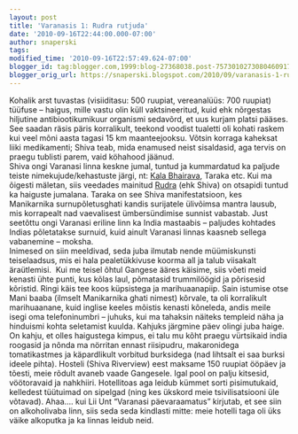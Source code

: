 ```yaml
---
layout: post
title: 'Varanasis 1: Rudra rutjuda'
date: '2010-09-16T22:44:00.000-07:00'
author: snaperski
tags: 
modified_time: '2010-09-16T22:57:49.624-07:00'
blogger_id: tag:blogger.com,1999:blog-27368038.post-7573010273080460917
blogger_orig_url: https://snaperski.blogspot.com/2010/09/varanasis-1-rudra-rutjuda.html
---
```


Kohalik arst tuvastas (visiiditasu: 500 ruupiat, vereanalüüs: 700 ruupiat) tüüfuse – haigus, mille vastu olin küll vaktsineeritud, kuid ehk nõrgestas hiljutine antibiootikumikuur organismi sedavõrd, et uus kurjam platsi pääses. See saadan räsis päris korralikult, teekond voodist tualetti oli kohati raskem kui veel mõni aasta tagasi 15 km maanteejooksu. Võtsin korraga kaheksat liiki medikamenti; Shiva teab, mida enamused neist sisaldasid, aga tervis on praegu tublisti parem, vaid köhahood jäänud.<br />Shiva ongi Varanasi linna keskne jumal, tuntud ja kummardatud ka paljude teiste nimekujude/kehastuste järgi, nt: <a href="http://en.wikipedia.org/wiki/Bhairava">Kala Bhairava</a>, Taraka etc. Kui ma õigesti mäletan, siis veedades mainitud <a href="http://et.wikipedia.org/wiki/Rudra">Rudra</a> (ehk Shiva) on otsapidi tuntud ka haiguste jumalana. Taraka on see Shiva manifestatsioon, kes Manikarnika surnupõletusghati kandis surijatele ülivõimsa mantra lausub, mis korrapealt nad vaevalisest ümbersündimise sunnist vabastab. Just seetõttu ongi Varanasi eriline linn ka India mastaabis – paljudes kohtades Indias põletatakse surnuid, kuid ainult Varanasi linnas kaasneb sellega vabanemine – moksha. <br />Inimesed on siin meeldivad, seda juba ilmutab nende müümiskunsti teiselaadsus, mis ei hala pealetükkivuse koorma all ja talub viisakalt äraütlemisi.  Kui me teisel õhtul Gangese ääres käisime, siis võeti meid kenasti ühte punti, kus kõlas laul, põmatasid trummilöögid ja põrisesid kõristid. Ringi käis tee koos küpsistega ja marihuaanapiip. Sain istumise otse Mani baaba (ilmselt Manikarnika ghati nimest) kõrvale, ta oli korralikult marihuaanane, kuid inglise keeles mõistis kenasti kõneleda, andis meile isegi oma telefoninumbri – juhuks, kui ma tahaksin näiteks templeid näha ja hinduismi kohta seletamist kuulda. Kahjuks järgmine päev olingi juba haige.<br />On kahju, et olles haigustega kimpus, ei talu mu kõht praegu vürtsikaid india roogasid ja nõnda ma nörritan ennast riisipudru, makaronidega tomatikastmes ja käpardlikult vorbitud burksidega (nad lihtsalt ei saa burksi ideele pihta). Hosteli (Shiva Riverview) eest maksame 150 ruupiat ööpäev ja tõesti, meie rõdult avaneb vaade Gangesele. Igal pool on palju kitsesid, vöötoravaid ja nahkhiiri. Hotellitoas aga leidub kümmet sorti pisimutukaid, kelledest tüütuimad on sipelgad (ning kes ükskord meie tsivilisatsiooni üle võtavad). Ahaa…. kui Lii Unt “Varanasi päevaraamatus” kirjutab, et see siin on alkoholivaba linn, siis seda seda kindlasti mitte: meie hotelli taga oli üks väike alkoputka ja ka linnas leidub neid.